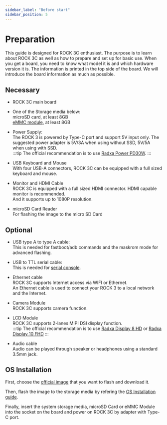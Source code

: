 ```yaml
---
sidebar_label: "Before start"
sidebar_position: 5
---
```


# Preparation

This guide is designed for ROCK 3C enthusiast. The purpose is to learn about ROCK 3C as well as how to prepare and set up for basic use.
When you get a board, you need to know what model it is and which hardware version it is. The information is printed in the top side of the board.
We will introduce the board information as much as possible.

## Necessary

- ROCK 3C main board

- One of the Storage media below:  
  microSD card, at least 8GB  
  [eMMC module](/accessories/emmc_module), at least 8GB

- Power Supply:  
  The ROCK 3 is powered by Type-C port and support 5V input only. The suggested power adapter is 5V/3A when using without SSD, 5V/5A when using with SSD.  
  :::tip
  The official recommendation is to use [Radxa Power PD30W](/accessories/pd_30w).
  :::

- USB Keyboard and Mouse  
  With four USB-A connectors, ROCK 3C can be equipped with a full sized keyboard and mouse.

- Monitor and HDMI Cable  
  ROCK 3C is equipped with a full sized HDMI connector. HDMI capable monitor is recommended.  
  And it supports up to 1080P resolution.

- microSD Card Reader  
  For flashing the image to the micro SD Card

## Optional

- USB type A to type A cable:  
  This is needed for fastboot/adb commands and the maskrom mode for advanced flashing.

- USB to TTL serial cable:  
  This is needed for [serial console](/general-tutorial/serial).

- Ethernet cable  
  ROCK 3C supports Internet access via WIFI or Ethernet.  
  An Ethernet cable is used to connect your ROCK 3 to a local network and the Internet.

- Camera Module  
  ROCK 3C supports camera function.

- LCD Module  
  ROCK 3C supports 2-lanes MIPI DSI display function.  
  :::tip
  The official recommendation is to use [Radxa Display 8 HD](/accessories/lcd-8-hd) or [Radxa Display 10 FHD](/accessories/lcd-10-fhd)
  :::

- Audio cable  
  Audio can be played through speaker or headphones using a standard 3.5mm jack.

## OS Installation

First, choose the [official image](/rock3/images) that you want to flash and download it.

Then, flash the image to the storage media by refering the [OS Installation guide](/general-tutorial/os-installation).

Finally, insert the system storage media, microSD Card or eMMC Module into the socket on the board and power on ROCK 3C by adapter with Type-C port.
